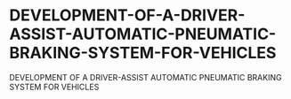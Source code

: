# DEVELOPMENT-OF-A-DRIVER-ASSIST-AUTOMATIC-PNEUMATIC-BRAKING-SYSTEM-FOR-VEHICLES
DEVELOPMENT OF A DRIVER-ASSIST AUTOMATIC PNEUMATIC BRAKING SYSTEM FOR VEHICLES
